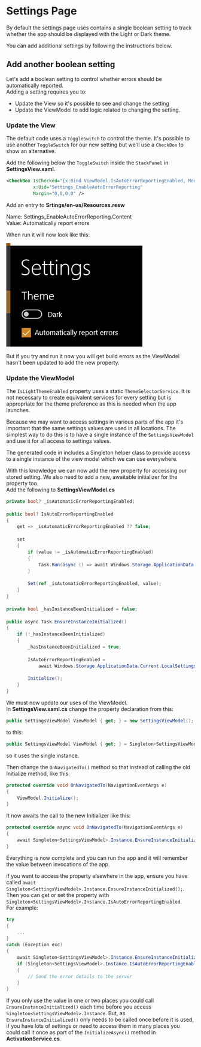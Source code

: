 # Settings Page

By default the settings page uses contains a single boolean setting to track whether the app should be displayed with the Light or Dark theme.

You can add additional settings by following the instructions below.

## Add another boolean setting

Let's add a boolean setting to control whether errors should be automatically reported.  
Adding a setting requires you to:

* Update the View so it's possible to see and change the setting
* Update the ViewModel to add logic related to changing the setting.

### Update the View

The default code uses a `ToggleSwitch` to control the theme. It's possible to use another `ToggleSwitch` for our new setting but we'll use a `CheckBox` to show an alternative.

Add the following below the `ToggleSwitch` inside the `StackPanel` in **SettingsView.xaml**.

```xml
<CheckBox IsChecked="{x:Bind ViewModel.IsAutoErrorReportingEnabled, Mode=TwoWay}"
          x:Uid="Settings_EnableAutoErrorReporting"
          Margin="0,8,0,0" />
```

Add an entry to **Srtings/en-us/Resources.resw**

Name: Settings_EnableAutoErrorReporting.Content  
Value: Automatically report errors

When run it will now look like this:

![](../resources/modifications/Settings_added_checkbox.png)

But if you try and run it now you will get build errors as the ViewModel hasn't been updated to add the new property.

### Update the ViewModel

The `IsLightThemeEnabled` property uses a static `ThemeSelectorService`. It is not necessary to create equivalent services for every setting but is appropriate for the theme preference as this is needed when the app launches.

Because we may want to access settings in various parts of the app it's important that the same settings values are used in all locations. The simplest way to do this is to have a single instance of the `SettingsViewModel` and use it for all access to settings values.

The generated code in includes a Singleton helper class to provide access to a single instance of the view model which we can use everywhere.

With this knowledge we can now add the new property for accessing our stored setting. We also need to add a new, awaitable initializer for the property too.  
Add the following to **SettingsViewModel.cs**

```csharp
private bool? _isAutomaticErrorReportingEnabled;

public bool? IsAutoErrorReportingEnabled
{
    get => _isAutomaticErrorReportingEnabled ?? false;

    set
    {
        if (value != _isAutomaticErrorReportingEnabled)
        {
            Task.Run(async () => await Windows.Storage.ApplicationData.Current.LocalSettings.SaveAsync(nameof(IsAutoErrorReportingEnabled), value ?? false));
        }

        Set(ref _isAutomaticErrorReportingEnabled, value);
    }
}

private bool _hasInstanceBeenInitialized = false;

public async Task EnsureInstanceInitialized()
{
    if (!_hasInstanceBeenInitialized)
    {
        _hasInstanceBeenInitialized = true;

        IsAutoErrorReportingEnabled =
            await Windows.Storage.ApplicationData.Current.LocalSettings.ReadAsync<bool>(nameof(IsAutoErrorReportingEnabled));

        Initialize();
    }
}
```

We must now update our uses of the ViewModel.   
In **SettingsView.xaml.cs** change the property declaration from this:

```csharp
public SettingsViewModel ViewModel { get; } = new SettingsViewModel();
```

to this:

```csharp
public SettingsViewModel ViewModel { get; } = Singleton<SettingsViewModel>.Instance;
```
so it uses the single instance.  

Then change the `OnNavigatedTo()` method so that instead of calling the old Initialize method, like this:

```csharp
protected override void OnNavigatedTo(NavigationEventArgs e)
{
    ViewModel.Initialize();
}
```

It now awaits the call to the new Initializer like this:

```csharp
protected override async void OnNavigatedTo(NavigationEventArgs e)
{
    await Singleton<SettingsViewModel>.Instance.EnsureInstanceInitialized();
}
```

Everything is now complete and you can run the app and it will remember the value between invocations of the app.

if you want to access the property elsewhere in the app, ensure you have called 
`await Singleton<SettingsViewModel>.Instance.EnsureInstanceInitialized();`.   
Then you can get or set the property with `Singleton<SettingsViewModel>.Instance.IsAutoErrorReportingEnabled`.  
For example:

```csharp
try
{
    ...
}
catch (Exception exc)
{
    await Singleton<SettingsViewModel>.Instance.EnsureInstanceInitialized();
    if (Singleton<SettingsViewModel>.Instance.IsAutoErrorReportingEnabled)
    {
        // Send the error details to the server 
    }
}
```

If you only use the value in one or two places you could call `EnsureInstanceInitialized()` each time before you access `Singleton<SettingsViewModel>.Instance`. But, as `EnsureInstanceInitialized()` only needs to be called once before it is used, if you have lots of settings or need to access them in many places you could call it once as part of the `InitializeAsync()` method in **ActivationService.cs**.
